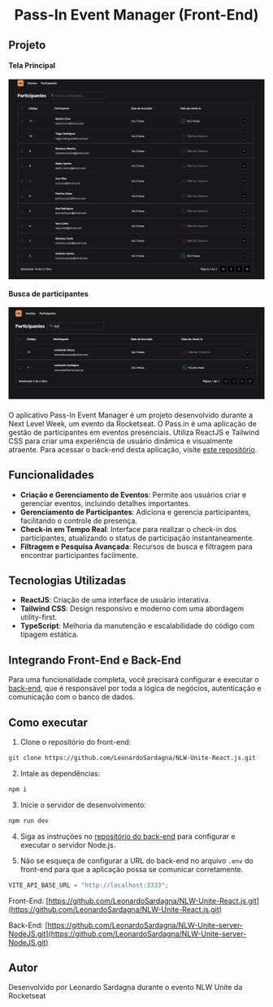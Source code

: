 <h1 align="center">Pass-In Event Manager (Front-End)</h1>

###

## Projeto

#### Tela Principal

<img align="center" src="public/assets/tela-principal.png" width="720px">

#### Busca de participantes

<img align="center" src="public/assets/tela-de-pesquisa.png" width="720px">

###

O aplicativo Pass-In Event Manager é um projeto desenvolvido durante a Next Level Week, um evento da Rocketseat. O Pass.in é uma aplicação de gestão de participantes em eventos presenciais. Utiliza ReactJS e Tailwind CSS para criar uma experiência de usuário dinâmica e visualmente atraente. Para acessar o back-end desta aplicação, visite [este repositório](https://github.com/LeonardoSardagna/NLW-Unite-server-NodeJS.git).

## Funcionalidades

- **Criação e Gerenciamento de Eventos**: Permite aos usuários criar e gerenciar eventos, incluindo detalhes importantes.
- **Gerenciamento de Participantes**: Adiciona e gerencia participantes, facilitando o controle de presença.
- **Check-in em Tempo Real**: Interface para realizar o check-in dos participantes, atualizando o status de participação instantaneamente.
- **Filtragem e Pesquisa Avançada**: Recursos de busca e filtragem para encontrar participantes facilmente.

## Tecnologias Utilizadas 

- **ReactJS**: Criação de uma interface de usuário interativa.
- **Tailwind CSS**: Design responsivo e moderno com uma abordagem utility-first.
- **TypeScript**: Melhoria da manutenção e escalabilidade do código com tipagem estática.

## Integrando Front-End e Back-End

Para uma funcionalidade completa, você precisará configurar e executar o [back-end](https://github.com/LeonardoSardagna/NLW-Unite-server-NodeJS.git), que é responsável por toda a lógica de negócios, autenticação e comunicação com o banco de dados.

## Como executar

1. Clone o repositório do front-end:

```bash
git clone https://github.com/LeonardoSardagna/NLW-Unite-React.js.git
```
2. Intale as dependências:

```bash
npm i
```
3. Inicie o servidor de desenvolvimento:

```bash
npm run dev
```
4. Siga as instruções no [repositório do back-end](https://github.com/LeonardoSardagna/NLW-Unite-server-NodeJS.git) para configurar e executar o servidor Node.js.

5. Não se esqueça de configurar a URL do back-end no arquivo `.env` do front-end para que a aplicação possa se comunicar corretamente.

```js
VITE_API_BASE_URL = "http://localhost:3333";
```

Front-End: [https://github.com/LeonardoSardagna/NLW-Unite-React.js.git](https://github.com/LeonardoSardagna/NLW-Unite-React.js.git)

Back-End: [https://github.com/LeonardoSardagna/NLW-Unite-server-NodeJS.git](https://github.com/LeonardoSardagna/NLW-Unite-server-NodeJS.git)

## Autor

Desenvolvido por Leonardo Sardagna durante o evento NLW Unite da Rocketseat
